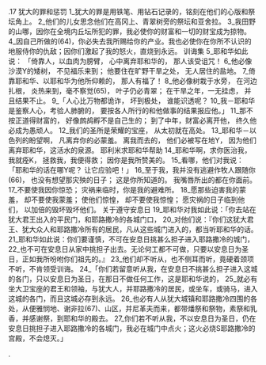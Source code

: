 .17 
犹大的罪和惩罚 
1_犹大的罪是用铁笔、用钻石记录的，铭刻在他们的心版和祭坛角上。 2_他们的儿女思念他们在高冈上、青翠树旁的祭坛和亚舍拉。 3_我田野的山哪，因你在全境内丘坛所犯的罪，我必使你的财富和一切的财宝成为掠物。 4_因自己所做的(64)，你必失去我所赐给你的产业。我也必使你在你所不认识的地服侍你的仇敌；因你们激起了我的怒火，直烧到永远。 
训诲集 
5_耶和华如此说： 
「倚靠人，以血肉为膀臂， 
心中离弃耶和华的， 
那人该受诅咒！ 
6_他必像沙漠Y的矮树， 
不见福乐来到； 
他要住在旷野干旱之处， 
无人居住的盐地。 
7_倚靠耶和华、以耶和华为他所仰赖的， 
那人有福了！ 
8_他必像树栽于水旁， 
在河边扎根， 
炎热来到，毫不察觉(65)， 
叶子仍必青翠； 
在干旱之年，一无挂虑， 
并且结果不止。 
9_「人心比万物都诡诈， 
坏到极处， 
谁能识透呢？ 
10_我－耶和华是鉴察人心，考验人肺腑的， 
要按各人所行的和他做事的结果报应他。」 
11_那不按正道得财富的， 
好像鹧鸪孵不是自己生的； 
到了中年，财富必离开他， 
终久他必成为愚顽人。 
12_我们的圣所是荣耀的宝座， 
从太初就在高处。 
13_耶和华－以色列的盼望啊， 
凡离弃你的必蒙羞。 
离我而去的， 
他们必被写在地Y， 
因为他们离弃耶和华，这活水的泉源。 
耶利米求耶和华帮助 
14_耶和华啊，求你医治我，我就痊K， 
拯救我，我便得救； 
因你是我所赞美的。 
15_看哪，他们对我说： 
「耶和华的话在哪Y呢？ 
让它应验吧！」 
16_至于我，我并没有逃避作牧人跟随你(66)， 
也没有想望那灾殃的日子； 
这是你所知道的。 
我嘴唇所出的都在你面前。 
17_不要使我因你惊恐； 
灾祸来临时，你是我的避难所。 
18_愿那些迫害我的蒙羞， 
却不要使我蒙羞； 
使他们惊惶， 
却不要使我惊惶； 
愿灾祸的日子临到他们， 
以加倍的毁坏毁坏他们。 
关于遵守安息日 
19_耶和华对我如此说：「你去站在犹大君王出入的平民门，和耶路撒冷的各城门口， 20_对他们说：『你们这犹大君王、犹大众人和耶路撒冷所有的居民，凡从这些城门进入的，都当听耶和华的话。 21_耶和华如此说：你们要谨慎，不可在安息日挑甚么担子进入耶路撒冷的城门， 22_也不可在安息日从家中挑担子出去。无论何工都不可做，只要以安息日为圣日，正如我所吩咐你们祖先的。』 23_他们却不听从，也不侧耳而听，竟硬着颈项不听，不肯领受训诲。 
24_「你们若留意听从我，在安息日不挑甚么担子进入这城的各门，只以安息日为圣日，在那日不做任何工作，这是耶和华说的， 25_就必有坐大卫宝座的君王和领袖，与犹大人，并耶路撒冷的居民，或坐车，或骑马，进入这城的各门，而且这城必存到永远。 26_也必有人从犹大城镇和耶路撒冷四围的各处，从便雅悯地、谢非拉(67)、山区，并尼革夫而来，都带燔祭和祭物，素祭和乳香，并感谢祭，到耶和华的殿去。 27_你们若不听从我，不以安息日为圣日，仍在安息日挑担子进入耶路撒冷的各城门，我必在城门中点火；这火必烧S耶路撒冷的宫殿，不会熄灭。」 

.